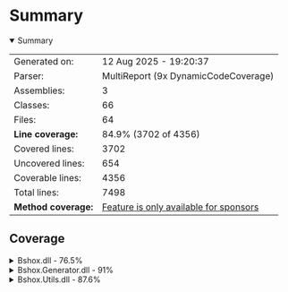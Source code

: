 # Summary
<details open><summary>Summary</summary>

|                      |                                                                          |
|:---------------------|:-------------------------------------------------------------------------|
| Generated on:        | 12 Aug 2025 - 19:20:37                                                   |
| Parser:              | MultiReport (9x DynamicCodeCoverage)                                     |
| Assemblies:          | 3                                                                        |
| Classes:             | 66                                                                       |
| Files:               | 64                                                                       |
| **Line coverage:**   | 84.9% (3702 of 4356)                                                     |
| Covered lines:       | 3702                                                                     |
| Uncovered lines:     | 654                                                                      |
| Coverable lines:     | 4356                                                                     |
| Total lines:         | 7498                                                                     |
| **Method coverage:** | [Feature is only available for sponsors](https://reportgenerator.io/pro) |

</details>

## Coverage
<details><summary>Bshox.dll - 76.5%</summary>

| **Name**                                                              |  **Line** |
|:----------------------------------------------------------------------|----------:|
| **Bshox.dll**                                                         | **76.5%** |
| Bshox.BshoxContract<T>                                                |     88.2% |
| Bshox.BshoxContractExtensions                                         |     90.5% |
| Bshox.BshoxException                                                  |      100% |
| Bshox.BshoxOptions                                                    |      100% |
| Bshox.BshoxReader                                                     |     91.8% |
| Bshox.BshoxSerializer                                                 |       96% |
| Bshox.BshoxWriter                                                     |       95% |
| Bshox.Contracts.ArrayContract<T>                                      |      100% |
| Bshox.Contracts.ConcurrentDictionaryContract<TKey, TValue>            |        0% |
| Bshox.Contracts.DictionaryContract<TKey, TValue>                      |     95.6% |
| Bshox.Contracts.IDictionaryContract<TKey, TValue>                     |        0% |
| Bshox.Contracts.IListContract<T>                                      |        0% |
| Bshox.Contracts.ListContract<T>                                       |      100% |
| Bshox.Contracts.ValueTupleContract<T1, T2, T3, T4, T5, T6, T7, TRest> |      1.5% |
| Bshox.Contracts.ValueTupleContract<T1, T2, T3, T4, T5, T6, T7>        |      1.7% |
| Bshox.Contracts.ValueTupleContract<T1, T2, T3, T4, T5, T6>            |      1.9% |
| Bshox.Contracts.ValueTupleContract<T1, T2, T3, T4, T5>                |      2.1% |
| Bshox.Contracts.ValueTupleContract<T1, T2, T3, T4>                    |     97.5% |
| Bshox.Contracts.ValueTupleContract<T1, T2, T3>                        |       97% |
| Bshox.Contracts.ValueTupleContract<T1, T2>                            |     96.4% |
| Bshox.Contracts.ValueTupleContract<T1>                                |      4.5% |
| Bshox.DefaultContracts                                                |     89.3% |
| Bshox.Internals.DepthLockScope                                        |      100% |
| Bshox.Internals.EncodingHelper                                        |     72.7% |
| Bshox.Internals.EndiannessHelper                                      |      100% |
| Bshox.Internals.PooledByteBufferWriter                                |     71.6% |
| Bshox.Internals.StreamSequence                                        |     92.8% |

</details>
<details><summary>Bshox.Generator.dll - 91%</summary>

| **Name**                                           | **Line** |
|:---------------------------------------------------|---------:|
| **Bshox.Generator.dll**                            |  **91%** |
| Bshox.Generator.BshoxGenerator                     |      90% |
| Bshox.Generator.Constants                          |     100% |
| Bshox.Generator.ContractResolver                   |      88% |
| Bshox.Generator.Contracts.ContractDemand           |    90.9% |
| Bshox.Generator.Contracts.ContractGenerator        |    90.3% |
| Bshox.Generator.Contracts.ContractHelper           |      95% |
| Bshox.Generator.Contracts.ContractInfo             |    74.2% |
| Bshox.Generator.Contracts.GeneratedContract        |    94.1% |
| Bshox.Generator.Contracts.InlineContractData       |     100% |
| Bshox.Generator.Contracts.KnownTypeInfo            |    95.3% |
| Bshox.Generator.Contracts.SurrogateContract        |     100% |
| Bshox.Generator.Contracts.SurrogateGenerator       |    96.8% |
| Bshox.Generator.Data.ContractParameters            |     100% |
| Bshox.Generator.Data.KnownTypeSymbols              |     100% |
| Bshox.Generator.Data.MemberInfo                    |    89.4% |
| Bshox.Generator.DiagnosticException                |       0% |
| Bshox.Generator.Diagnostics                        |     100% |
| Bshox.Generator.Extensions.EnumerableExtensions    |    83.8% |
| Bshox.Generator.Extensions.SourceWriterExtension   |     100% |
| Bshox.Generator.Extensions.SymbolExtensions        |    86.9% |
| Bshox.Generator.Extensions.SyntaxExtensions        |     100% |
| Bshox.Generator.Extensions.TypedConstantExtensions |     100% |
| Bshox.Generator.Helpers.SourceWriter               |    89.4% |
| Bshox.Generator.ProviderExtensions                 |     100% |
| Bshox.Generator.SerializerGenerator                |    92.6% |
| Bshox.Generator.SerializerInfo                     |    95.6% |
| Bshox.Generator.UseDepthLockCorrectly              |    88.5% |

</details>
<details><summary>Bshox.Utils.dll - 87.6%</summary>

| **Name**                         |  **Line** |
|:---------------------------------|----------:|
| **Bshox.Utils.dll**              | **87.6%** |
| Bshox.Utils.BshoxArray           |       74% |
| Bshox.Utils.BshoxBlob            |     85.7% |
| Bshox.Utils.BshoxNull            |      100% |
| Bshox.Utils.BshoxObject          |     74.6% |
| Bshox.Utils.BshoxParserException |       80% |
| Bshox.Utils.BshoxTextParser      |     89.8% |
| Bshox.Utils.BshoxValue           |      100% |
| Bshox.Utils.Extensions           |      100% |
| Bshox.Utils.Fixed4               |      100% |
| Bshox.Utils.Fixed8               |      100% |
| Bshox.Utils.Helpers              |      100% |
| Bshox.Utils.VarInt               |     88.8% |

</details>
